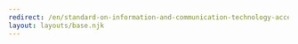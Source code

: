 ```yaml
---
redirect: /en/standard-on-information-and-communication-technology-accessibility-ict-accessibility-phase-one
layout: layouts/base.njk
---
```

